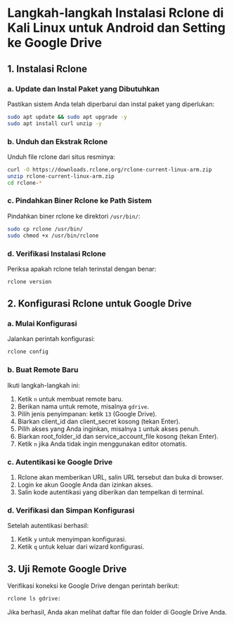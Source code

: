# Langkah-langkah Instalasi Rclone di Kali Linux untuk Android dan Setting ke Google Drive

## 1. Instalasi Rclone

### a. Update dan Instal Paket yang Dibutuhkan
Pastikan sistem Anda telah diperbarui dan instal paket yang diperlukan:

```bash
sudo apt update && sudo apt upgrade -y
sudo apt install curl unzip -y
```

### b. Unduh dan Ekstrak Rclone
Unduh file rclone dari situs resminya:

```bash
curl -O https://downloads.rclone.org/rclone-current-linux-arm.zip
unzip rclone-current-linux-arm.zip
cd rclone-*
```

### c. Pindahkan Biner Rclone ke Path Sistem
Pindahkan biner rclone ke direktori `/usr/bin/`:

```bash
sudo cp rclone /usr/bin/
sudo chmod +x /usr/bin/rclone
```

### d. Verifikasi Instalasi Rclone
Periksa apakah rclone telah terinstal dengan benar:

```bash
rclone version
```

## 2. Konfigurasi Rclone untuk Google Drive

### a. Mulai Konfigurasi
Jalankan perintah konfigurasi:

```bash
rclone config
```

### b. Buat Remote Baru
Ikuti langkah-langkah ini:

1. Ketik `n` untuk membuat remote baru.
2. Berikan nama untuk remote, misalnya `gdrive`.
3. Pilih jenis penyimpanan: ketik `13` (Google Drive).
4. Biarkan client_id dan client_secret kosong (tekan Enter).
5. Pilih akses yang Anda inginkan, misalnya `1` untuk akses penuh.
6. Biarkan root_folder_id dan service_account_file kosong (tekan Enter).
7. Ketik `n` jika Anda tidak ingin menggunakan editor otomatis.

### c. Autentikasi ke Google Drive

1. Rclone akan memberikan URL, salin URL tersebut dan buka di browser.
2. Login ke akun Google Anda dan izinkan akses.
3. Salin kode autentikasi yang diberikan dan tempelkan di terminal.

### d. Verifikasi dan Simpan Konfigurasi
Setelah autentikasi berhasil:

1. Ketik `y` untuk menyimpan konfigurasi.
2. Ketik `q` untuk keluar dari wizard konfigurasi.

## 3. Uji Remote Google Drive
Verifikasi koneksi ke Google Drive dengan perintah berikut:

```bash
rclone ls gdrive:
```

Jika berhasil, Anda akan melihat daftar file dan folder di Google Drive Anda.
